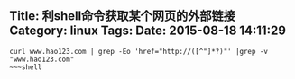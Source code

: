 Title: 利shell命令获取某个网页的外部链接
Category: linux
Tags: 
Date: 2015-08-18 14:11:29
---



~~~shell
curl www.hao123.com | grep -Eo 'href="http://([^"]*?)"' |grep -v "www.hao123.com"
~~~shell
